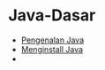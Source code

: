 # Java-Dasar

* [Pengenalan Java](https://www.udemy.com/course/pemrograman-java-pemula-sampai-mahir/learn/lecture/24058054#overview)
* [Menginstall Java ](https://www.udemy.com/course/pemrograman-java-pemula-sampai-mahir/learn/lecture/24058070#overview)
* 
